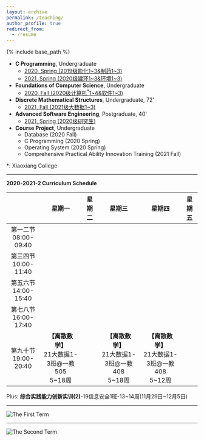 ```yaml
---
layout: archive
permalink: /teaching/
author_profile: true
redirect_from:
  - /resume
---
```


{% include base_path %}

* **C Programming**, Undergraduate
  * [2020, Spring (2019级能化1~3&制药1~3)](http://guoshengkang.github.io/teaching/2020-spring-c-programming)
  * [2021, Spring (2020级建环1~3&环境1~3)](http://guoshengkang.github.io/teaching/2021-spring-c-programming)
* **Foundations of Computer Science**, Undergraduate
  * [2020, Fall (2020级计算机<sup>\*</sup>1~4&软件1~3)](http://guoshengkang.github.io/teaching/2020-fall-foundations-of-computer-science)
* **Discrete Mathematical Structures**, Undergraduate, 72'
  * [2021, Fall (2021级大数据1~3)](http://guoshengkang.github.io/teaching/2021-fall-discrete-mathematical-structures)
* **Advanced Software Engineering**, Postgraduate, 40'
  * [2021, Spring (2020级研究生)](http://guoshengkang.github.io/teaching/2021-spring-advanced-software-engineering)
* **Course Project**, Undergraduate
  * Database (2020 Fall)
  * C Programming (2020 Spring)
  * Operating System (2020 Spring)
  * Comprehensive Practical Ability Innovation Training (2021 Fall)

\*: Xiaoxiang College
- - -

**2020-2021-2 Curriculum Schedule**

|        |星期一|星期二|星期三|星期四|星期五|
| :----: | :----: | :----: | :----: | :----: | :----: |
|第一二节<br>08:00-09:40|	|	| |	 |	|
|第三四节<br>10:00-11:40|	|	| | | |
|第五六节<br>14:00-15:40| |	 |  |	 |	|
|第七八节<br>16:00-17:40|	|	 |  | 	|	|
|第九十节<br>19:00-20:40|**【离散数学】**<br>21大数据1-3班@一教505<br>5~18周|	|**【离散数学】**<br>21大数据1-3班@一教408<br>5~18周|**【离散数学】**<br>21大数据1-3班@一教408<br>5~12周| |

Plus: **综合实践能力创新实训(2)**-19信息安全1班-13~14周(11月29日~12月5日)
- - -

![The First Term](http://guoshengkang.github.io/files/The_First_Term.jpg)  
- - -
![The Second Term](http://guoshengkang.github.io/files/The_Second_Term.jpg) 
